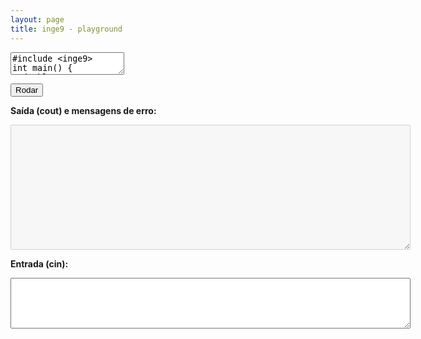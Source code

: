 ```yaml
---
layout: page
title: inge9 - playground
---
```


<!-- 
TODO:

* parar código
 -->

<link rel="stylesheet" href="https://cdnjs.cloudflare.com/ajax/libs/codemirror/5.58.2/codemirror.min.css">
<script src="https://cdnjs.cloudflare.com/ajax/libs/codemirror/5.58.2/codemirror.min.js"></script>
<script src="https://cdnjs.cloudflare.com/ajax/libs/codemirror/5.58.2/addon/edit/matchbrackets.min.js"></script>
<script src="https://cdnjs.cloudflare.com/ajax/libs/codemirror/5.58.2/mode/clike/clike.min.js"></script>

<script>
window.onbeforeunload = function(event) {
  return confirm("Tem certeza de que deseja atualizar a página? O código que você escreveu será perdido.");
};
</script>

<textarea id="editor">
#include &lt;inge9&gt;
int main() {
  double x = -50, y = 50;
  while (true) {
    clear("black");
    drawText("Hello", x, y, 22, "white");
    x += 4;
    if (x > canvasWidth()) x = -50;
    delay(20);
  }
  return 0;
}</textarea>

<script>
  editor = CodeMirror.fromTextArea(document.getElementById("editor"), {
    lineNumbers: true,
    matchBrackets: true,
    mode: "text/x-c++src",
    extraKeys: {
      "Ctrl-Space": "autocomplete",
      "Ctrl-Enter": function () { runCode(); },
      "Cmd-Enter": function () { runCode(); }
    }
  });
</script>

<button id="run">Rodar</button>
<canvas tabindex="1" id="gamecanvas" width="640" height="360" style="background: black;"></canvas>

<p></p>

<p><b>Saída (cout) e mensagens de erro:</b><p>
<textarea id="output" disabled style="width: 640px; height: 200px;"></textarea>

<p></p>
<p><b>Entrada (cin):</b><p>
<textarea id="input" style="width: 640px;" rows="5"></textarea>

<script>
// Logs to textarea
let oldLog = console.log;
let oldError = console.err;
var outputElem = document.getElementById('output');
outputElem.value = '';
const newLogger = function (message) {
    if (typeof message == 'object') {
        outputElem.value += (JSON && JSON.stringify ? JSON.stringify(message).replace(/\\n/g, '\n') : message);
    } else {
        outputElem.value += message.replace(/\\n/g, '\n');
    }
}
console.log = newLogger;
console.error = newLogger;
</script>

<script src="assets/JSCPP.es5.min.js"></script>
<script type="text/javascript">
  async function run(code, count, input, config) {
    config = config || {};
    if (!('stdio' in config)) {
      config.stdio = {
        write: function(s) {
          console.log(s);
        }
      }
    }
    try {
      config.debug = true;
      let mydebugger = JSCPP.run(code, input, config);
      let finished = false;
      window["forceQuit" + count] = false;
      do {
        window.debuggerPromise = undefined;
        finished = mydebugger.next();
        if (window.debuggerPromise) {
          await window.debuggerPromise;
        }
      } while (!finished && !window["forceQuit" + count]);
    } catch (e) {
      newLogger(e.message);
      document.getElementById("output").scrollIntoView();
    }
    delete window["forceQuit" + count];
  }
</script>

<script type="text/javascript">  
counter = 0;

var canvas = document.getElementById("gamecanvas");
var context = canvas.getContext('2d');
var inputElem = document.getElementById("input");

function runCode() {
    // stop previous running code
    window["forceQuit" + counter] = true;
    // run code
    counter++;
    context.clearRect(0, 0, canvas.width, canvas.height);
    canvas.focus();
    run(editor.getValue(), counter, inputElem.value);
}
document.getElementById("run").addEventListener("click", runCode);
</script>